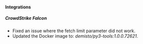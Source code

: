 
#### Integrations

##### CrowdStrike Falcon

- Fixed an issue where the fetch limit parameter did not work. 
- Updated the Docker image to: *demisto/py3-tools:1.0.0.72621*.


